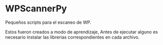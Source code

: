 # WPScannerPy
Pequeños scripts para el escaneo de WP.

Estos fueron creados a modo de aprendizaje,
Antes de ejecutar alguno es necesario instalar las librerias correspondientes en cada archivo.

